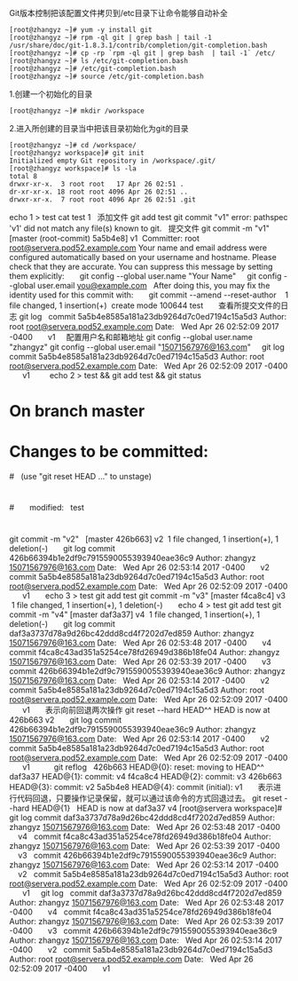 Git版本控制把该配置文件拷贝到/etc目录下让命令能够自动补全

```shell
[root@zhangyz ~]# yum -y install git
[root@zhangyz ~]# rpm -ql git | grep bash | tail -1
/usr/share/doc/git-1.8.3.1/contrib/completion/git-completion.bash
[root@zhangyz ~]# cp -rp `rpm -ql git | grep bash  | tail -1` /etc/
[root@zhangyz ~]# ls /etc/git-completion.bash
[root@zhangyz ~]# /etc/git-completion.bash
[root@zhangyz ~]# source /etc/git-completion.bash
```

1.创建一个初始化的目录
```shell
[root@zhangyz ~]# mkdir /workspace
```

2.进入所创建的目录当中把该目录初始化为git的目录
```shell
[root@zhangyz ~]# cd /workspace/
[root@zhangyz workspace]# git init
Initialized empty Git repository in /workspace/.git/
[root@zhangyz workspace]# ls -la 
total 8
drwxr-xr-x.  3 root root   17 Apr 26 02:51 .
dr-xr-xr-x. 18 root root 4096 Apr 26 02:51 ..
drwxr-xr-x.  7 root root 4096 Apr 26 02:51 .git
```
echo 1 > test
cat test
1
 
添加文件
git add test
git commit "v1"
error: pathspec 'v1' did not match any file(s) known to git.
 
提交文件
git commit -m "v1"
[master (root-commit) 5a5b4e8] v1
 Committer: root <root@servera.pod52.example.com>
Your name and email address were configured automatically based
on your username and hostname. Please check that they are accurate.
You can suppress this message by setting them explicitly:
 
    git config --global user.name "Your Name"
    git config --global user.email you@example.com
 
After doing this, you may fix the identity used for this commit with:
 
    git commit --amend --reset-author
 
 1 file changed, 1 insertion(+)
 create mode 100644 test
 
 
 
查看所提交文件的日志
git log
 
commit 5a5b4e8585a181a23db9264d7c0ed7194c15a5d3
Author: root <root@servera.pod52.example.com>
Date:   Wed Apr 26 02:52:09 2017 -0400
 
    v1
 
 
配置用户名和邮箱地址
git config --global user.name "zhangyz"
git config --global user.email "15071567976@163.com"
 
 
git log
commit 5a5b4e8585a181a23db9264d7c0ed7194c15a5d3
Author: root <root@servera.pod52.example.com>
Date:   Wed Apr 26 02:52:09 2017 -0400
 
    v1
 
 
 
 
echo 2 > test && git add test && git status
# On branch master
# Changes to be committed:
#   (use "git reset HEAD <file>..." to unstage)
#
#       modified:   test
#
git commit -m "v2"
 
[master 426b663] v2
 1 file changed, 1 insertion(+), 1 deletion(-)
 
 
 
git log
commit 426b66394b1e2df9c7915590055393940eae36c9
Author: zhangyz <15071567976@163.com>
Date:   Wed Apr 26 02:53:14 2017 -0400
 
    v2
 
commit 5a5b4e8585a181a23db9264d7c0ed7194c15a5d3
Author: root <root@servera.pod52.example.com>
Date:   Wed Apr 26 02:52:09 2017 -0400
 
    v1
 
 
 
echo 3 > test
git add test
git commit -m "v3"
[master f4ca8c4] v3
 1 file changed, 1 insertion(+), 1 deletion(-)
 
 
 
echo 4 > test
git add test
git commit -m "v4"
[master daf3a37] v4
 1 file changed, 1 insertion(+), 1 deletion(-)
 
 
 
git log
commit daf3a3737d78a9d26bc42ddd8cd4f7202d7ed859
Author: zhangyz <15071567976@163.com>
Date:   Wed Apr 26 02:53:48 2017 -0400
 
    v4
 
commit f4ca8c43ad351a5254ce78fd26949d386b18fe04
Author: zhangyz <15071567976@163.com>
Date:   Wed Apr 26 02:53:39 2017 -0400
 
    v3
 
commit 426b66394b1e2df9c7915590055393940eae36c9
Author: zhangyz <15071567976@163.com>
Date:   Wed Apr 26 02:53:14 2017 -0400
 
    v2
 
commit 5a5b4e8585a181a23db9264d7c0ed7194c15a5d3
Author: root <root@servera.pod52.example.com>
Date:   Wed Apr 26 02:52:09 2017 -0400
 
    v1
 
 
 
表示向前回退两次操作
git reset --hard HEAD^^
HEAD is now at 426b663 v2
 
 
 
git log
commit 426b66394b1e2df9c7915590055393940eae36c9
Author: zhangyz <15071567976@163.com>
Date:   Wed Apr 26 02:53:14 2017 -0400
 
    v2
 
commit 5a5b4e8585a181a23db9264d7c0ed7194c15a5d3
Author: root <root@servera.pod52.example.com>
Date:   Wed Apr 26 02:52:09 2017 -0400
 
    v1
 
 
 
 
 
git reflog
 
426b663 HEAD@{0}: reset: moving to HEAD^^
daf3a37 HEAD@{1}: commit: v4
f4ca8c4 HEAD@{2}: commit: v3
426b663 HEAD@{3}: commit: v2
5a5b4e8 HEAD@{4}: commit (initial): v1
 
 
 
表示进行代码回退，只要操作记录保留，就可以通过该命令的方式回退过去。
git reset --hard HEAD@{1}
 
HEAD is now at daf3a37 v4
[root@servera workspace]# git log
commit daf3a3737d78a9d26bc42ddd8cd4f7202d7ed859
Author: zhangyz <15071567976@163.com>
Date:   Wed Apr 26 02:53:48 2017 -0400
 
    v4
 
commit f4ca8c43ad351a5254ce78fd26949d386b18fe04
Author: zhangyz <15071567976@163.com>
Date:   Wed Apr 26 02:53:39 2017 -0400
 
    v3
 
commit 426b66394b1e2df9c7915590055393940eae36c9
Author: zhangyz <15071567976@163.com>
Date:   Wed Apr 26 02:53:14 2017 -0400
 
    v2
 
commit 5a5b4e8585a181a23db9264d7c0ed7194c15a5d3
Author: root <root@servera.pod52.example.com>
Date:   Wed Apr 26 02:52:09 2017 -0400
 
    v1
 
 
git log
 
commit daf3a3737d78a9d26bc42ddd8cd4f7202d7ed859
Author: zhangyz <15071567976@163.com>
Date:   Wed Apr 26 02:53:48 2017 -0400
 
    v4
 
commit f4ca8c43ad351a5254ce78fd26949d386b18fe04
Author: zhangyz <15071567976@163.com>
Date:   Wed Apr 26 02:53:39 2017 -0400
 
    v3
 
commit 426b66394b1e2df9c7915590055393940eae36c9
Author: zhangyz <15071567976@163.com>
Date:   Wed Apr 26 02:53:14 2017 -0400
 
    v2
 
commit 5a5b4e8585a181a23db9264d7c0ed7194c15a5d3
Author: root <root@servera.pod52.example.com>
Date:   Wed Apr 26 02:52:09 2017 -0400
 
    v1
 
